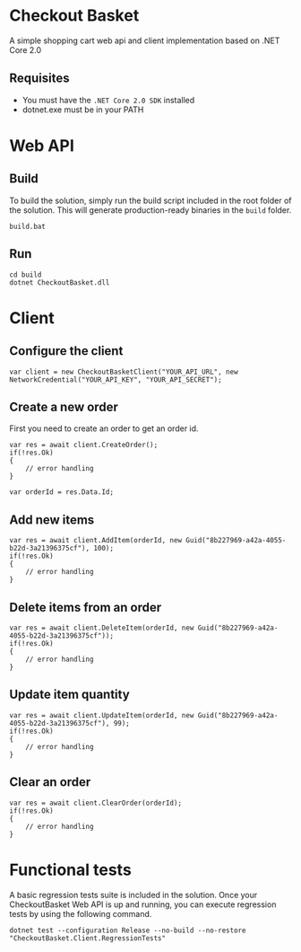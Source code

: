 Checkout Basket
=========
A simple shopping cart web api and client implementation based on .NET Core 2.0

Requisites
------------------------
- You must have the `.NET Core 2.0 SDK` installed
- dotnet.exe must be in your PATH

Web API
=========

Build
------------------------
To build the solution, simply run the build script included in the root folder of the solution. This will generate production-ready binaries in the `build` folder.
    
    build.bat

Run
------------------------
    
    cd build
    dotnet CheckoutBasket.dll
    
Client
=========

Configure the client
------------------------    

    var client = new CheckoutBasketClient("YOUR_API_URL", new NetworkCredential("YOUR_API_KEY", "YOUR_API_SECRET");

Create a new order
------------------------
First you need to create an order to get an order id.

    var res = await client.CreateOrder();
    if(!res.Ok)
    {
        // error handling
    }
    
    var orderId = res.Data.Id;
    
    
Add new items
------------------------    

    var res = await client.AddItem(orderId, new Guid("8b227969-a42a-4055-b22d-3a21396375cf"), 100);
    if(!res.Ok)
    {
        // error handling
    }

Delete items from an order
------------------------    

    var res = await client.DeleteItem(orderId, new Guid("8b227969-a42a-4055-b22d-3a21396375cf"));
    if(!res.Ok)
    {
        // error handling
    }
    
Update item quantity
------------------------    

    var res = await client.UpdateItem(orderId, new Guid("8b227969-a42a-4055-b22d-3a21396375cf"), 99);    
    if(!res.Ok)
    {
        // error handling
    }
    
Clear an order
------------------------    

    var res = await client.ClearOrder(orderId);
    if(!res.Ok)
    {
        // error handling
    }    
    
Functional tests
=========

A basic regression tests suite is included in the solution. Once your CheckoutBasket Web API is up and running, you can execute regression tests by using the following command.

    dotnet test --configuration Release --no-build --no-restore "CheckoutBasket.Client.RegressionTests"    
